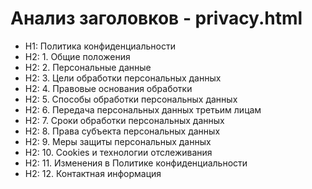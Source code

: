# Анализ заголовков - privacy.html

- H1: Политика конфиденциальности
- H2: 1. Общие положения
- H2: 2. Персональные данные
- H2: 3. Цели обработки персональных данных
- H2: 4. Правовые основания обработки
- H2: 5. Способы обработки персональных данных
- H2: 6. Передача персональных данных третьим лицам
- H2: 7. Сроки обработки персональных данных
- H2: 8. Права субъекта персональных данных
- H2: 9. Меры защиты персональных данных
- H2: 10. Cookies и технологии отслеживания
- H2: 11. Изменения в Политике конфиденциальности
- H2: 12. Контактная информация
